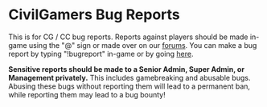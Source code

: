 # CivilGamers Bug Reports

This is for CG / CC bug reports. Reports against players should be made in-game using the "@" sign or made over on our [forums][Complaints]. You can make a bug report by typing "!bugreport" in-game or by going [here][Bug Report].

**Sensitive reports should be made to a Senior Admin, Super Admin, or Management privately.** This includes gamebreaking and abusable bugs. Abusing these bugs without reporting them will lead to a permanent ban, while reporting them may lead to a bug bounty!

[Complaints]: https://www.civilgamers.com/forum/m/18343296/viewforum/3788723
[Bug Report]: ../../issues/new?assignees=&labels=bug&template=bug-report.md&title=Untitled+Bug+Report
